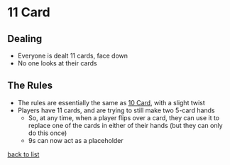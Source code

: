# 11 Card

## Dealing
- Everyone is dealt 11 cards, face down
- No one looks at their cards

## The Rules
- The rules are essentially the same as [10 Card](10-card.md), with a slight twist
- Players have 11 cards, and are trying to still make two 5-card hands
    - So, at any time, when a player flips over a card, they can use it to replace one of the cards in either of their hands (but they can only do this once)
    - 9s can now act as a placeholder


[back to list](README.md)
